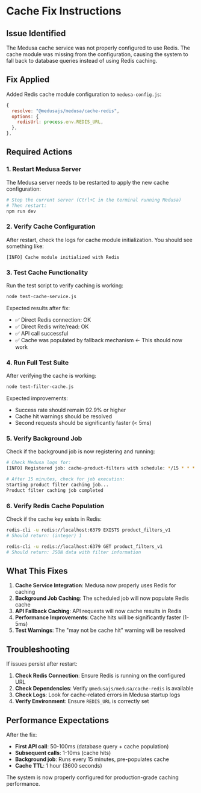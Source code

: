 # Cache Fix Instructions

## Issue Identified

The Medusa cache service was not properly configured to use Redis. The cache module was missing from the configuration, causing the system to fall back to database queries instead of using Redis caching.

## Fix Applied

Added Redis cache module configuration to `medusa-config.js`:

```javascript
{
  resolve: "@medusajs/medusa/cache-redis",
  options: {
    redisUrl: process.env.REDIS_URL,
  },
},
```

## Required Actions

### 1. Restart Medusa Server

The Medusa server needs to be restarted to apply the new cache configuration:

```bash
# Stop the current server (Ctrl+C in the terminal running Medusa)
# Then restart:
npm run dev
```

### 2. Verify Cache Configuration

After restart, check the logs for cache module initialization. You should see something like:

```
[INFO] Cache module initialized with Redis
```

### 3. Test Cache Functionality

Run the test script to verify caching is working:

```bash
node test-cache-service.js
```

Expected results after fix:

- ✅ Direct Redis connection: OK
- ✅ Direct Redis write/read: OK
- ✅ API call successful
- ✅ Cache was populated by fallback mechanism ← This should now work

### 4. Run Full Test Suite

After verifying the cache is working:

```bash
node test-filter-cache.js
```

Expected improvements:

- Success rate should remain 92.9% or higher
- Cache hit warnings should be resolved
- Second requests should be significantly faster (< 5ms)

### 5. Verify Background Job

Check if the background job is now registering and running:

```bash
# Check Medusa logs for:
[INFO] Registered job: cache-product-filters with schedule: */15 * * * *

# After 15 minutes, check for job execution:
Starting product filter caching job...
Product filter caching job completed
```

### 6. Verify Redis Cache Population

Check if the cache key exists in Redis:

```bash
redis-cli -u redis://localhost:6379 EXISTS product_filters_v1
# Should return: (integer) 1

redis-cli -u redis://localhost:6379 GET product_filters_v1
# Should return: JSON data with filter information
```

## What This Fixes

1. **Cache Service Integration**: Medusa now properly uses Redis for caching
2. **Background Job Caching**: The scheduled job will now populate Redis cache
3. **API Fallback Caching**: API requests will now cache results in Redis
4. **Performance Improvements**: Cache hits will be significantly faster (1-5ms)
5. **Test Warnings**: The "may not be cache hit" warning will be resolved

## Troubleshooting

If issues persist after restart:

1. **Check Redis Connection**: Ensure Redis is running on the configured URL
2. **Check Dependencies**: Verify `@medusajs/medusa/cache-redis` is available
3. **Check Logs**: Look for cache-related errors in Medusa startup logs
4. **Verify Environment**: Ensure `REDIS_URL` is correctly set

## Performance Expectations

After the fix:

- **First API call**: 50-100ms (database query + cache population)
- **Subsequent calls**: 1-10ms (cache hits)
- **Background job**: Runs every 15 minutes, pre-populates cache
- **Cache TTL**: 1 hour (3600 seconds)

The system is now properly configured for production-grade caching performance.
